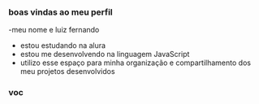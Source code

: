 ### boas vindas ao meu perfil

-meu nome e luiz fernando 

- estou estudando na alura
- estou me desenvolvendo na linguagem JavaScript 
- utilizo esse espaço para minha organização e compartilhamento dos meu projetos desenvolvidos

### voc

